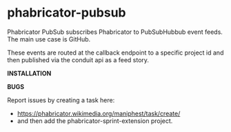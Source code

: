 phabricator-pubsub
==================

Phabricator PubSub subscribes Phabricator to PubSubHubbub event feeds.  The main use case is GitHub.

These events are routed at the callback endpoint to a specific project id and then published via the conduit api as
 a feed story.
 
**INSTALLATION**

**BUGS**

Report issues by creating a task here:

-  https://phabricator.wikimedia.org/maniphest/task/create/
-  and then add the phabricator-sprint-extension project.
